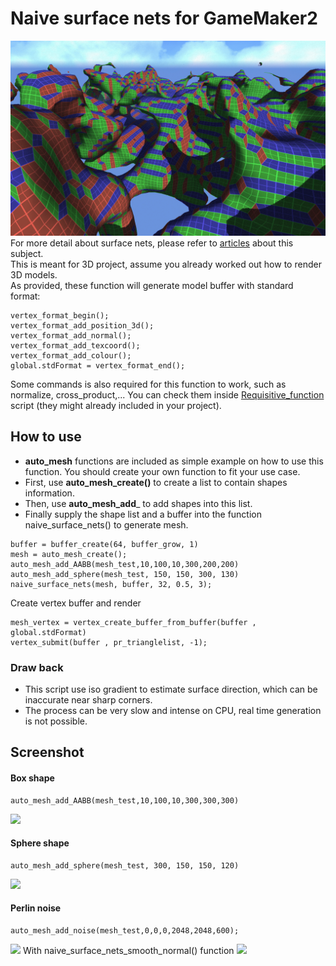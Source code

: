 # Naive surface nets for GameMaker2
![](https://github.com/callmeEthan/Naive_surface_nets_GM2/blob/main/screenshot/Untitled.png?raw=true)
For more detail about surface nets, please refer to [articles](https://cerbion.net/blog/understanding-surface-nets/ "articles") about this subject.  
This is meant for 3D project, assume you already worked out how to render 3D models.  
As provided, these function will generate model buffer with standard format:
```
vertex_format_begin();
vertex_format_add_position_3d();
vertex_format_add_normal();
vertex_format_add_texcoord();
vertex_format_add_colour();
global.stdFormat = vertex_format_end();
```
Some commands is also required for this function to work, such as normalize, cross_product,... You can check them inside [Requisitive_function](https://github.com/callmeEthan/Naive_surface_nets_GM2/blob/main/scripts/Requisitive_function/Requisitive_function.gml "Requisitive_function") script (they might already included in your project).
## How to use
- **auto\_mesh** functions are included as simple example on how to use this function. You should create your own function to fit your use case.
- First, use **auto\_mesh\_create()** to create a list to contain shapes information.
- Then, use **auto\_mesh\_add**_ to add shapes into this list.
- Finally supply the shape list and a buffer into the function naive_surface_nets() to generate mesh.
```
buffer = buffer_create(64, buffer_grow, 1)
mesh = auto_mesh_create();
auto_mesh_add_AABB(mesh_test,10,100,10,300,200,200)
auto_mesh_add_sphere(mesh_test, 150, 150, 300, 130)
naive_surface_nets(mesh, buffer, 32, 0.5, 3);
```
Create vertex buffer and render
```
mesh_vertex = vertex_create_buffer_from_buffer(buffer , global.stdFormat)
vertex_submit(buffer , pr_trianglelist, -1);
```
### Draw back
- This script use iso gradient to estimate surface direction, which can be inaccurate near sharp corners.
- The process can be very slow and intense on CPU, real time generation is not possible.
## Screenshot
#### Box shape
```
auto_mesh_add_AABB(mesh_test,10,100,10,300,300,300)
```
![](https://github.com/callmeEthan/Naive_surface_nets_GM2/blob/main/screenshot/box_strip.png?raw=true)
#### Sphere shape
```
auto_mesh_add_sphere(mesh_test, 300, 150, 150, 120)
```
![](https://github.com/callmeEthan/Naive_surface_nets_GM2/blob/main/screenshot/sphere_strip.png?raw=true)
#### Perlin noise
```
auto_mesh_add_noise(mesh_test,0,0,0,2048,2048,600);
```
![](https://github.com/callmeEthan/Naive_surface_nets_GM2/blob/main/screenshot/noise_strip.png?raw=true)
With naive_surface_nets_smooth_normal() function
![](https://github.com/callmeEthan/Naive_surface_nets_GM2/blob/main/screenshot/noise_normalstrip.png?raw=true)
